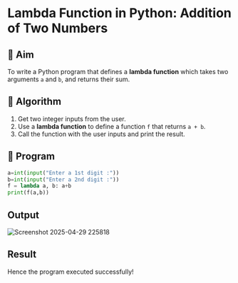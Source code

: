 # Lambda Function in Python: Addition of Two Numbers

## 🎯 Aim
To write a Python program that defines a **lambda function** which takes two arguments `a` and `b`, and returns their sum.

## 🧠 Algorithm
1. Get two integer inputs from the user.
2. Use a **lambda function** to define a function `f` that returns `a + b`.
3. Call the function with the user inputs and print the result.

## 🧾 Program
```python
a=int(input("Enter a 1st digit :"))
b=int(input("Enter a 2nd digit :"))
f = lambda a, b: a+b
print(f(a,b))
```

## Output
![Screenshot 2025-04-29 225818](https://github.com/user-attachments/assets/168da22a-6b3d-4bd6-ac3d-594b6b91a32d)


## Result
Hence the program executed successfully!
